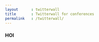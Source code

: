 ```yaml
---
layout      : twitterwall
title       : Twitterwall for conferences
permalink   : /twitterwall/
---
```


<section class="tweets-list">
    <section><h1>HOI</h1></section>
</section>
